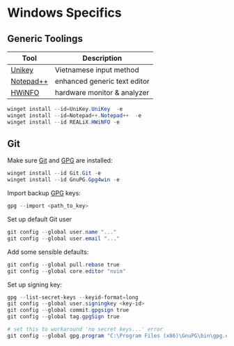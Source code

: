 # Windows Specifics

## Generic Toolings

| Tool        | Description                  |
| ----------- | ---------------------------- |
| [Unikey]    | Vietnamese input method      |
| [Notepad++] | enhanced generic text editor |
| [HWiNFO]    | hardware monitor & analyzer  |

```powershell
winget install --id=UniKey.UniKey  -e
winget install --id=Notepad++.Notepad++  -e
winget install --id REALiX.HWiNFO -e
```

## Git

Make sure [Git] and [GPG] are installed:

```powershell
winget install --id Git.Git -e
winget install --id GnuPG.Gpg4win -e
```

Import backup [GPG] keys:

```powershell
gpg --import <path_to_key>
```

Set up default Git user

```powershell
git config --global user.name "..."
git config --global user.email "..."
```

Add some sensible defaults:

```powershell
git config --global pull.rebase true
git config --global core.editor "nvim"
```

Set up signing key:

```powershell
gpg --list-secret-keys --keyid-format=long
git config --global user.signingkey <key-id>
git config --global commit.gpgsign true
git config --global tag.gpgSign true

# set this to workaround 'no secret keys...' error
git config --global gpg.program "C:\Program Files (x86)\GnuPG\bin\gpg.exe"
```

[Git]: https://git-scm.com/
[Unikey]: https://winstall.app/apps/UniKey.UniKey
[GPG]: https://winget.run/pkg/GnuPG/Gpg4win
[Notepad++]: https://winstall.app/apps/Notepad++.Notepad++
[HWiNFO]: https://winget.run/pkg/REALiX/HWiNFO
